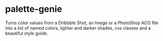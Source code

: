 # palette-genie
Turns color values from a Dribbble Shot, an Image or a PhotoShop ACO file into a list of named colors, lighter and darker shades, css classes and a beautiful style guide.
